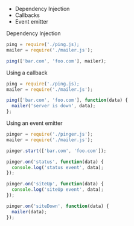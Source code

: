 * Dependency Injection
* Callbacks
* Event emitter

Dependency Injection

```js
ping = require('./ping.js);
mailer = require('./mailer.js');

ping(['bar.com', 'foo.com'], mailer);
```

Using a callback

```js
ping = require('./ping.js);
mailer = require('./mailer.js');

ping(['bar.com', 'foo.com'], function(data) {
  mailer('server is down', data); 
};
```

Using an event emitter

```js
pinger = require('./pinger.js');
mailer = require('./mailer.js');

pinger.start(['bar.com', 'foo.com']);

pinger.on('status', function(data) {
  console.log('status event', data);
});

pinger.on('siteUp', function(data) {
  console.log('siteUp event', data);
});

pinger.on('siteDown', function(data) {
  mailer(data); 
});
```
